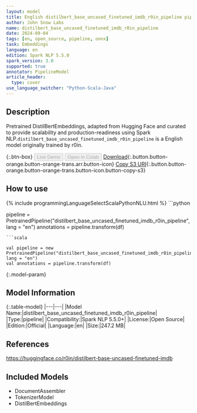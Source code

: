 ```yaml
---
layout: model
title: English distilbert_base_uncased_finetuned_imdb_r0in_pipeline pipeline DistilBertEmbeddings from r0in
author: John Snow Labs
name: distilbert_base_uncased_finetuned_imdb_r0in_pipeline
date: 2024-09-04
tags: [en, open_source, pipeline, onnx]
task: Embeddings
language: en
edition: Spark NLP 5.5.0
spark_version: 3.0
supported: true
annotator: PipelineModel
article_header:
  type: cover
use_language_switcher: "Python-Scala-Java"
---
```


## Description

Pretrained DistilBertEmbeddings, adapted from Hugging Face and curated to provide scalability and production-readiness using Spark NLP.`distilbert_base_uncased_finetuned_imdb_r0in_pipeline` is a English model originally trained by r0in.

{:.btn-box}
<button class="button button-orange" disabled>Live Demo</button>
<button class="button button-orange" disabled>Open in Colab</button>
[Download](https://s3.amazonaws.com/auxdata.johnsnowlabs.com/public/models/distilbert_base_uncased_finetuned_imdb_r0in_pipeline_en_5.5.0_3.0_1725413783751.zip){:.button.button-orange.button-orange-trans.arr.button-icon}
[Copy S3 URI](s3://auxdata.johnsnowlabs.com/public/models/distilbert_base_uncased_finetuned_imdb_r0in_pipeline_en_5.5.0_3.0_1725413783751.zip){:.button.button-orange.button-orange-trans.button-icon.button-copy-s3}

## How to use



<div class="tabs-box" markdown="1">
{% include programmingLanguageSelectScalaPythonNLU.html %}
```python

pipeline = PretrainedPipeline("distilbert_base_uncased_finetuned_imdb_r0in_pipeline", lang = "en")
annotations =  pipeline.transform(df)   

```
```scala

val pipeline = new PretrainedPipeline("distilbert_base_uncased_finetuned_imdb_r0in_pipeline", lang = "en")
val annotations = pipeline.transform(df)

```
</div>

{:.model-param}
## Model Information

{:.table-model}
|---|---|
|Model Name:|distilbert_base_uncased_finetuned_imdb_r0in_pipeline|
|Type:|pipeline|
|Compatibility:|Spark NLP 5.5.0+|
|License:|Open Source|
|Edition:|Official|
|Language:|en|
|Size:|247.2 MB|

## References

https://huggingface.co/r0in/distilbert-base-uncased-finetuned-imdb

## Included Models

- DocumentAssembler
- TokenizerModel
- DistilBertEmbeddings